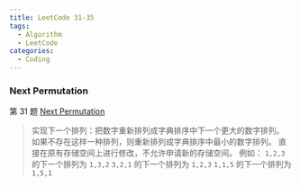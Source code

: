```yaml
---
title: LeetCode 31-35
tags:
  - Algorithm
  - LeetCode
categories:
  - Coding
---
```


<!-- more -->

### Next Permutation

第 31 题 [Next Permutation](https://leetcode.com/problems/next-permutation/)

> 实现下一个排列：把数字重新排列成字典排序中下一个更大的数字排列。
> 如果不存在这样一种排列，则重新排列成字典排序中最小的数字排列。
> 直接在原有存储空间上进行修改，不允许申请新的存储空间。
> 例如：
> `1,2,3` 的下一个排列为 `1,3,2`
> `3,2,1` 的下一个排列为 `1,2,3`
> `1,1,5` 的下一个排列为 `1,5,1`



```java

```